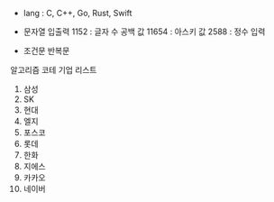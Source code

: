 - lang : C, C++, Go, Rust, Swift

- 문자열 입출력
1152 : 글자 수 공백 값
11654 : 아스키 값
2588 : 정수 입력

- 조건문 반복문


알고리즘 코테 기업 리스트

1. 삼성
2. SK
3. 현대
4. 엘지
5. 포스코
6. 롯데
7. 한화
8. 지에스
9. 카카오
10. 네이버
